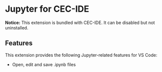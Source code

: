 # Jupyter for CEC-IDE

**Notice:** This extension is bundled with CEC-IDE. It can be disabled but not uninstalled.

## Features

This extension provides the following Jupyter-related features for VS Code:

- Open, edit and save .ipynb files
